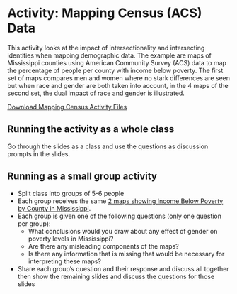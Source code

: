 # Activity: Mapping Census (ACS) Data
This activity looks at the impact of intersectionality and intersecting identities when mapping demographic data. The example are maps of Mississippi counties using American Community Survey (ACS) data to map the percentage of people per county with income below poverty. The first set of maps compares men and women where no stark differences are seen but when race and gender are both taken into account, in the 4 maps of the second set, the dual impact of race and gender is illustrated.

[Download Mapping Census Activity Files](MappingCensusActivity_AllFiles.zip)

## Running the activity as a whole class
Go through the slides as a class and use the questions as discussion prompts in the slides.

## Running as a small group activity 
* Split class into groups of 5-6 people
* Each group receives the same [2 maps showing Income Below Poverty by County in Mississippi](activities/Mapping%20Census%20(ACS)%20Data_original). 
* Each group is given one of the following questions (only one question per group):
    * What conclusions would you draw about any effect of gender on poverty levels in Mississippi?
    * Are there any misleading components of the maps?
    * Is there any information that is missing that would be necessary for interpreting these maps?
* Share each group’s question and their response and discuss all together then show the remaining slides and discuss the questions for those slides
